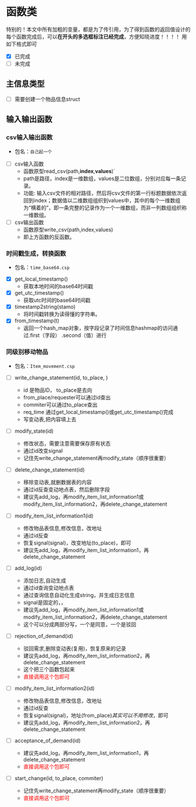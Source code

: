 # 函数类
特别的！本文中所有加粗的变量，都是为了传引用，为了得到函数的返回值设计的
每个函数完成后，可以**在开头的多选框标注已经完成**，方便知晓进度！！！！
用如下格式即可
- [x] 已完成
- [ ] 未完成 
## 主信息类型
- [ ] 需要创建一个物品信息struct

## 输入输出函数
### csv输入输出函数
+ 包名：`自己起一个`
- [ ] csv输入函数
  + 函数原型read_csv(path,**index**,**values**)`
  + path是路径，index是一维数组，values是二位数组，分别对应每一条记录。
  + 功能: 输入csv文件的相对路径，然后将csv文件的第一行标题数据依次返回到index；数据值以二维数组组织到values中，其中的每个一维数组为“横着的”，即一条完整的记录作为一个一维数组，而非一列数组组织称一维数组。
- [ ] csv输出函数
  + 函数原型write_csv(path,index,values)
  + 即上方函数的反函数。
### 时间戳生成，转换函数
+ 包名：`time_base64.csp`
- [x] get_local_timestamp()
    + 获取本地时间的base64时间戳
- [x] get_utc_timestamp()
    + 获取utc时间的base64时间戳
- [x] timestamp2string(stamo)
    + 将时间戳转换为读得懂的字符串。
- [x] from_timestamp(t)
    + 返回一个hash_map对象，按字段记录了时间信息hashmap的访问通过.first（字段） .second（值）进行


### 同级别移动物品

+ 包名：`Item_movement.csp`

- [ ] write_change_statement(id, to_place, )

  + id 是物品ID， to_place是去向
  + from_place/requester可以通过id查出
  + commiter可以通过to_place查出
  + req_time 通过get_local_timestamp()或get_utc_timestamp()完成
  + 写变动表,把内容填上去
- [ ] modify_state(id)
  + 修改状态，需要注意需要保存原有状态
  + 通过id改变signal
  + 记住先write_change_statement再modify_state（顺序很重要）

- [ ] delete_change_statement(id)

  + 移除变动表,就删数据表的内容
  + 通过id反查变动地点表，然后删除字段
  + 建议先add_log，再modify_item_list_information1或modify_item_list_information2，再delete_change_statement

- [ ] modify_item_list_information1(id)

  + 修改物品表信息,修改信息，改地址
  + 通过id反查
  + 恢复signal(signal)，改变地址(to_place)，即可
  + 建议先add_log，再modify_item_list_information1，再delete_change_statement

- [ ] add_log(id)

  + 添加日志,自动生成
  + 通过id查询变动地点表
  + 通过查询信息自动化生成string，并生成日志信息
  + signal是固定的，，
  + 建议先add_log，再modify_item_list_information1或modify_item_list_information2，再delete_change_statement
  + 这个可以分成两部分写，一个是同意，一个是驳回

- [ ] rejection_of_demand(id)

  + 驳回需求,删除变动表(复用)，恢复原来的记录
  + 建议先add_log，再modify_item_list_information2，再delete_change_statement
  + 这个把三个函数包起来
  + <font color=red>直接调用这个包即可</font>

- [ ] modify_item_list_information2(id)

  + 修改物品表信息,修改信息，改地址
  + 通过id反查
  + 恢复signal(signal)，地址(from_place)*其实可以不用修改*，即可
  + 建议先add_log，再modify_item_list_information2，再delete_change_statement

- [ ] acceptance_of_demand(id)

  + 建议先add_log，再modify_item_list_information1，再delete_change_statement
  + <font color=red>直接调用这个包即可</font>

- [ ] start_change(id, to_place, commiter)

  + 记住先write_change_statement再modify_state（顺序很重要）
  + <font color=red>直接调用这个包即可</font>

   